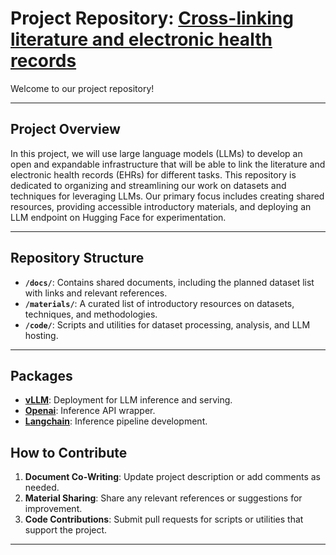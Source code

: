 # Project Repository: [Cross-linking literature and electronic health records](https://github.com/HDRUK/hackathon-projects-2025/blob/main/7.md)

Welcome to our project repository! 

---

## Project Overview

In this project, we will use large language models (LLMs) to develop an open and expandable infrastructure that will be able to link the literature and electronic health records (EHRs) for different tasks. This repository is dedicated to organizing and streamlining our work on datasets and techniques for leveraging LLMs. Our primary focus includes creating shared resources, providing accessible introductory materials, and deploying an LLM endpoint on Hugging Face for experimentation.

---

## Repository Structure

- **`/docs/`**: Contains shared documents, including the planned dataset list with links and relevant references.  
- **`/materials/`**: A curated list of introductory resources on datasets, techniques, and methodologies.  
- **`/code/`**: Scripts and utilities for dataset processing, analysis, and LLM hosting.  


---
## Packages

- **[vLLM](https://docs.vllm.ai/en/latest/design/huggingface_integration.html )**: Deployment for LLM inference and serving.  
- **[Openai](https://platform.openai.com/docs/api-reference/introduction)**: Inference API wrapper.  
- **[Langchain](https://www.langchain.com/ )**: Inference pipeline development.  


## How to Contribute

1. **Document Co-Writing**: Update project description or add comments as needed.  
2. **Material Sharing**: Share any relevant references or suggestions for improvement.  
3. **Code Contributions**: Submit pull requests for scripts or utilities that support the project.  

---


